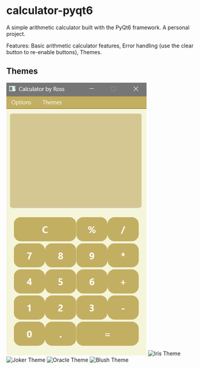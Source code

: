 # calculator-pyqt6
A simple arithmetic calculator built with the PyQt6 framework. A personal project.

Features:
Basic arithmetic calculator features,
Error handling (use the clear button to re-enable buttons),
Themes.

## Themes

![Default Theme](demo_imgs/default_theme.png)
![Iris Theme](emo_imgs/iris_theme.png)
![Joker Theme](emo_imgs/joker_theme.png)
![Oracle Theme](emo_imgs/oracle_theme.png)
![Blush Theme](emo_imgs/blush_theme.png)
